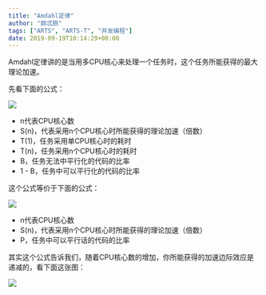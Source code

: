 ```yaml
---
title: "Amdahl定律"
author: "颇忒脱"
tags: ["ARTS", "ARTS-T", "并发编程"]
date: 2019-09-19T10:14:29+08:00
---
```


<!--more-->

Amdahl定律讲的是当用多CPU核心来处理一个任务时，这个任务所能获得的最大理论加速。

先看下面的公式：

![](amdahls-law-1.gif)

* n代表CPU核心数
* S(n)，代表采用n个CPU核心时所能获得的理论加速（倍数）
* T(1)，任务采用单CPU核心时的耗时
* T(n)，任务采用n个CPU核心时的耗时
* B，任务无法中平行化的代码的比率
* 1 - B，任务中可以平行化的代码的比率

这个公式等价于下面的公式：

![](amdahls-law-2.gif)

* n代表CPU核心数
* S(n)，代表采用n个CPU核心时所能获得的理论加速（倍数）
* P，任务中可以平行话的代码的比率

其实这个公式告诉我们，随着CPU核心数的增加，你所能获得的加速边际效应是递减的，看下面这张图：

![](amdahls-law-3.svg)